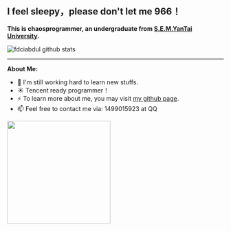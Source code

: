 ## I feel sleepy，please don't let me 966！

**This is chaosprogrammer, an undergraduate from [S.E.M.YanTai University](https://econ.ytu.edu.cn/).**

![fdciabdul github stats](https://github-readme-stats.vercel.app/api?username=chaosprogrammer&show_icons=true&title_color=3ddbcf&icon_color=90da21&text_color=255085&bg_color=fff)



----



**About Me:**

- 👯  I'm still working hard to learn new stuffs.
- ☀ Tencent ready programmer！
- ⚡ To learn more about me, you may visit [my github page](https://github.com/chaosprogrammer).
- 📫 Feel free to contact me via: 1499015923 at QQ



<img src="https://s1.ax1x.com/2020/09/08/wMr3sx.th.jpg" height=240>
